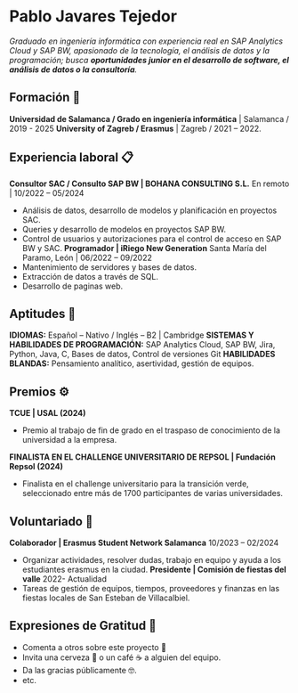 # **Pablo Javares Tejedor**

_Graduado en ingeniería informática con experiencia real en SAP Analytics Cloud y SAP BW, apasionado de la tecnología, el análisis de datos y la programación; busca **oportunidades junior en el desarrollo de software, el análisis de datos o la consultoría**._

## **Formación** 🚀

**Universidad de Salamanca / Grado en ingeniería informática** | Salamanca / 2019 - 2025
**University of Zagreb / Erasmus** | Zagreb / 2021 – 2022.

## **Experiencia laboral** 📋

**Consultor SAC / Consulto SAP BW | BOHANA CONSULTING S.L.** 
En remoto | 10/2022 – 05/2024
* Análisis de datos, desarrollo de modelos y planificación en proyectos SAC.
*	Queries y desarrollo de modelos en proyectos SAP BW.
*	Control de usuarios y autorizaciones para el control de acceso en SAP BW y SAC.
**Programador | iRiego New Generation**
Santa María del Paramo, León | 06/2022 – 09/2022
*	Mantenimiento de servidores y bases de datos.
*	Extracción de datos a través de SQL.
*	Desarrollo de paginas web.

## **Aptitudes** 🔧

**IDIOMAS:** Español – Nativo / Inglés – B2 | Cambridge
**SISTEMAS Y HABILIDADES DE PROGRAMACIÓN:** SAP Analytics Cloud, SAP BW, Jira, Python, Java, C, Bases de datos, Control de versiones Git
**HABILIDADES BLANDAS:** Pensamiento analítico, asertividad, gestión de equipos.

## **Premios** ⚙️

**TCUE | USAL (2024)**
*	Premio al trabajo de fin de grado en el traspaso de conocimiento de la universidad a la empresa.

**FINALISTA EN EL CHALLENGE UNIVERSITARIO DE REPSOL | Fundación Repsol (2024)**
*	Finalista en el challenge universitario para la transición verde, seleccionado entre más de 1700 participantes de varias universidades.

## **Voluntariado** 🔩

**Colaborador | Erasmus Student Network Salamanca**
10/2023 – 02/2024
*	Organizar actividades, resolver dudas, trabajo en equipo y ayuda a los estudiantes erasmus en la ciudad.
**Presidente | Comisión de fiestas del valle**
2022- Actualidad
*	Tareas de gestión de equipos, tiempos, proveedores y finanzas en las fiestas locales de San Esteban de Villacalbiel.

## Expresiones de Gratitud 🎁

* Comenta a otros sobre este proyecto 📢
* Invita una cerveza 🍺 o un café ☕ a alguien del equipo. 
* Da las gracias públicamente 🤓.
* etc.
